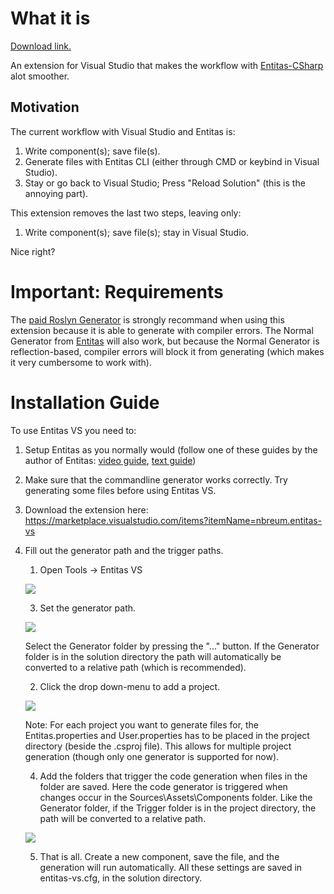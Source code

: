 # What it is
[Download link.](https://marketplace.visualstudio.com/items?itemName=nbreum.entitas-vs)

An extension for Visual Studio that makes the workflow with [Entitas-CSharp](https://github.com/sschmid/Entitas-CSharp) alot smoother.

## Motivation
The current workflow with Visual Studio and Entitas is: 
1. Write component(s); save file(s).
1. Generate files with Entitas CLI (either through CMD or keybind in Visual Studio).
1. Stay or go back to Visual Studio; Press "Reload Solution" (this is the annoying part).

This extension removes the last two steps, leaving only:
1. Write component(s); save file(s); stay in Visual Studio.

Nice right?

# Important: Requirements
The [paid Roslyn Generator](https://www.assetstore.unity3d.com/en/#!/content/87638) is strongly recommand when using this extension because it is able to generate with compiler errors. The Normal Generator from [Entitas](https://github.com/sschmid/Entitas-CSharp/releases) will also work, but because the Normal Generator is reflection-based, compiler errors will block it from generating (which makes it very cumbersome to work with).

# Installation Guide
To use Entitas VS you need to:
1. Setup Entitas as you normally would (follow one of these guides by the author of Entitas: [video guide](https://www.youtube.com/watch?v=LGKsqSg5FHg), [text guide](https://github.com/sschmid/Entitas-CSharp/issues/476))
1. Make sure that the commandline generator works correctly. Try generating some files before using Entitas VS.
1. Download the extension here: https://marketplace.visualstudio.com/items?itemName=nbreum.entitas-vs
1. Fill out the generator path and the trigger paths.
    1. Open Tools -> Entitas VS
    
    ![](https://i.imgur.com/Kti0Qrl.png)
    
    3. Set the generator path. 
    
    ![](https://i.imgur.com/aE1czCv.png)
    
    Select the Generator folder by pressing the "..." button. If the Generator folder is in the solution directory the path will automatically be converted to a relative path (which is recommended). 

    2. Click the drop down-menu to add a project.
    
    ![](https://i.imgur.com/EFwGHJq.png)
    
    Note: For each project you want to generate files for, the Entitas.properties and User.properties has to be placed in the project directory (beside the .csproj file). This allows for multiple project generation (though only one generator is supported for now).
    
    4. Add the folders that trigger the code generation when files in the folder are saved. Here the code generator is triggered when changes occur in the Sources\Assets\Components folder. Like the Generator folder, if the Trigger folder is in the project directory, the path will be converted to a relative path.
    
    ![](https://i.imgur.com/jJDcFNY.png)
    
    5. That is all. Create a new component, save the file, and the generation will run automatically. All these settings are saved in entitas-vs.cfg, in the solution directory.
